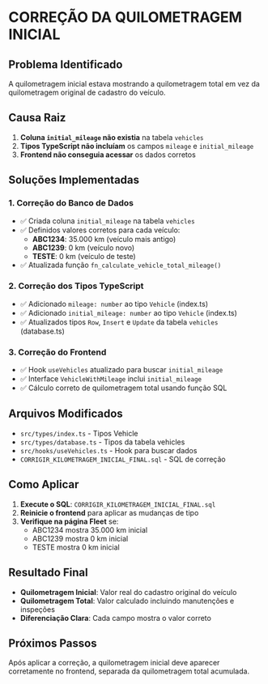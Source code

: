 # CORREÇÃO DA QUILOMETRAGEM INICIAL

## Problema Identificado
A quilometragem inicial estava mostrando a quilometragem total em vez da quilometragem original de cadastro do veículo.

## Causa Raiz
1. **Coluna `initial_mileage` não existia** na tabela `vehicles`
2. **Tipos TypeScript não incluíam** os campos `mileage` e `initial_mileage`
3. **Frontend não conseguia acessar** os dados corretos

## Soluções Implementadas

### 1. Correção do Banco de Dados
- ✅ Criada coluna `initial_mileage` na tabela `vehicles`
- ✅ Definidos valores corretos para cada veículo:
  - **ABC1234**: 35.000 km (veículo mais antigo)
  - **ABC1239**: 0 km (veículo novo)  
  - **TESTE**: 0 km (veículo de teste)
- ✅ Atualizada função `fn_calculate_vehicle_total_mileage()`

### 2. Correção dos Tipos TypeScript
- ✅ Adicionado `mileage: number` ao tipo `Vehicle` (index.ts)
- ✅ Adicionado `initial_mileage: number` ao tipo `Vehicle` (index.ts)
- ✅ Atualizados tipos `Row`, `Insert` e `Update` da tabela `vehicles` (database.ts)

### 3. Correção do Frontend
- ✅ Hook `useVehicles` atualizado para buscar `initial_mileage`
- ✅ Interface `VehicleWithMileage` inclui `initial_mileage`
- ✅ Cálculo correto de quilometragem total usando função SQL

## Arquivos Modificados
- `src/types/index.ts` - Tipos Vehicle
- `src/types/database.ts` - Tipos da tabela vehicles
- `src/hooks/useVehicles.ts` - Hook para buscar dados
- `CORRIGIR_KILOMETRAGEM_INICIAL_FINAL.sql` - SQL de correção

## Como Aplicar
1. **Execute o SQL**: `CORRIGIR_KILOMETRAGEM_INICIAL_FINAL.sql`
2. **Reinicie o frontend** para aplicar as mudanças de tipo
3. **Verifique na página Fleet** se:
   - ABC1234 mostra 35.000 km inicial
   - ABC1239 mostra 0 km inicial
   - TESTE mostra 0 km inicial

## Resultado Final
- **Quilometragem Inicial**: Valor real do cadastro original do veículo
- **Quilometragem Total**: Valor calculado incluindo manutenções e inspeções
- **Diferenciação Clara**: Cada campo mostra o valor correto

## Próximos Passos
Após aplicar a correção, a quilometragem inicial deve aparecer corretamente no frontend, separada da quilometragem total acumulada. 